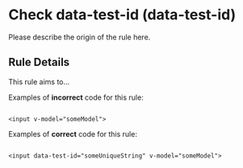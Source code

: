 # Check data-test-id (data-test-id)

Please describe the origin of the rule here.


## Rule Details

This rule aims to...

Examples of **incorrect** code for this rule:

```vue

<input v-model="someModel">

```

Examples of **correct** code for this rule:

```vue

<input data-test-id="someUniqueString" v-model="someModel">

```